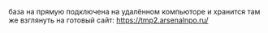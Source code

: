 база на прямую подключена на удалённом компьюторе и хранится там же 
взглянуть на готовый сайт: https://tmp2.arsenalnpo.ru/
